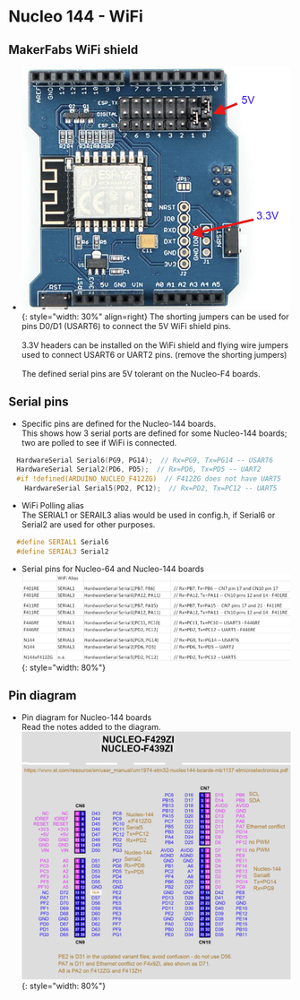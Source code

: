 # Nucleo 144 - WiFi

## MakerFabs WiFi shield

- ![MakerFabs WiFi shield](/_static/images/nucleo/makerfabs-wifi-3v3.png){: style="width: 30%" align=right}
  The shorting jumpers can be used for pins D0/D1 (USART6) to connect the 5V WiFi shield pins.  
  <BR>
  3.3V headers can be installed on the WiFi shield and flying wire jumpers used to connect USART6 or UART2 pins.  (remove the shorting jumpers)  
  <BR>
  The defined serial pins are 5V tolerant on the Nucleo-F4 boards.
  
## Serial pins

- Specific pins are defined for the Nucleo-144 boards.  
  This shows how 3 serial ports are defined for some Nucleo-144 boards; two are polled to see if WiFi is connected.

```cpp
  HardwareSerial Serial6(PG9, PG14);  // Rx=PG9, Tx=PG14 -- USART6  
  HardwareSerial Serial2(PD6, PD5);  // Rx=PD6, Tx=PD5 -- UART2  
  #if !defined(ARDUINO_NUCLEO_F412ZG)  // F412ZG does not have UART5  
    HardwareSerial Serial5(PD2, PC12);  // Rx=PD2, Tx=PC12 -- UART5  
```

- WiFi Polling alias  
  The SERIAL1 or SERAIL3 alias would be used in config.h, if Serial6 or Serial2 are used for other purposes.

```cpp
  #define SERIAL1 Serial6  
  #define SERIAL3 Serial2  
```

- Serial pins for Nucleo-64 and Nucleo-144 boards  
  ![8 district pcb](/_static/images/nucleo/nucleo-wifi-pins.png){: style="width: 80%"}  

## Pin diagram

- Pin diagram for Nucleo-144 boards  
  Read the notes added to the diagram.  
  ![8 district pcb](/_static/images/nucleo/serial-nucleo144.png){: style="width: 80%"}  
